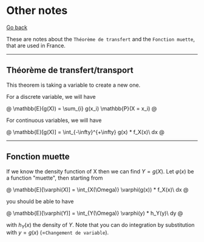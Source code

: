 # Other notes

[Go back](..)

These are notes about the `Théorème de transfert` and the `Fonction muette`, that are used in France.

<hr class="sr">

## Théorème de transfert/transport

This theorem is taking a variable to create a new one.

For a discrete variable, we will have

@
\mathbb{E}(g(X)) = \sum_{i} g(x_i) \mathbb{P}(X = x_i)
@

For continuous variables, we will have

@
\mathbb{E}[g(X)] = \int_{-\infty}^{+\infty} g(x) * f_X(x)\ dx
@

<hr class="sr">

## Fonction muette

If we know the density function of X then we can find $Y=g(X)$. Let $\varphi(x)$ be a function "muette", then starting from

@
\mathbb{E}[\varphi(X)] = \int_{X(\Omega)} \varphi(g(x)) * f_X(x)\ dx
@

you should be able to have

@
\mathbb{E}[\varphi(Y)] = \int_{Y(\Omega)} \varphi(y) * h_Y(y)\ dy
@

with $h_Y(x)$ the density of $Y$. Note that you can do integration by substitution with $y = g(x)$ (=`Changement de variable`).